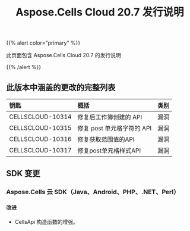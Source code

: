 ﻿---
title: Aspose.Cells Cloud 20.7 发行说明
second_title: Aspose.Cells Cloud Documen
type: docs
url: /zh/aspose-cells-cloud-20-7-release-notes/
description: Aspose.Cells Cloud 支持Excel 创建、转换、合并、拆分、保护、内部对象操作等
weight: 30
---
{{% alert color="primary" %}} 

此页面包含 Aspose.Cells Cloud 20.7 的发行说明

{{% /alert %}} 
## **此版本中涵盖的更改的完整列表**

|**钥匙**|**概括**|**类别**|
|:- |:- |:- |
|CELLSCLOUD-10314|修复后工作簿创建的 API|漏洞|
|CELLSCLOUD-10315|修复 post 单元格字符的 API|漏洞|
|CELLSCLOUD-10316|修复获取范围值的API|漏洞|
|CELLSCLOUD-10317|修复post单元格样式API|漏洞|
## **SDK 变更**
### **Aspose.Cells 云 SDK（Java、Android、PHP、.NET、Perl）**
#### **改进**
- CellsApi 构造函数的增强。
